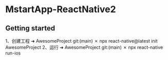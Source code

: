 # MstartApp-ReactNative2

## Getting started

1、创建工程
➜ AwesomeProject git:(main) ✗ npx react-native@latest init AwesomeProject
2、运行
➜ AwesomeProject git:(main) ✗ npx react-native run-ios
